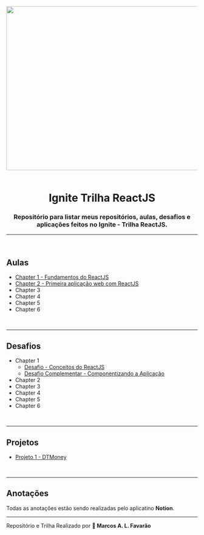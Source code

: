 <div align='center'>
  <img src='https://repository-images.githubusercontent.com/344824358/0ff8ac80-8026-11eb-8ed1-e8b77764fbcd' width="1024" height="432">
</div>

<br>

<h1 align='center'> Ignite Trilha ReactJS</h1>

<h3 align='center'> Repositório para listar meus repositórios, aulas, desafios e aplicações feitos no <strong>Ignite - Trilha ReactJS</strong>. </h3>

---

<br>

<h2>Aulas</h2>

- [Chapter 1 - Fundamentos do ReactJS](https://github.com/MarcosFavarao/chapter1-reactjs.git)
- [Chapter 2 - Primeira aplicação web com ReactJS](https://github.com/MarcosFavarao/dt-money.git)
- Chapter 3
- Chapter 4
- Chapter 5
- Chapter 6

<br>

---

<h2>Desafios</h2>

- Chapter 1
  - [Desafio - Conceitos do ReactJS](https://github.com/MarcosFavarao/desafio-conceitos-do-reactjs.git)
  - [Desafio Complementar - Componentizando a Aplicação](https://github.com/MarcosFavarao/desafio-componentizando-a-aplicacao.git)
- Chapter 2
- Chapter 3
- Chapter 4
- Chapter 5
- Chapter 6





<br>

---

<h2>Projetos</h2>
  
  - [Projeto 1 - DTMoney](https://github.com/MarcosFavarao/dt-money.git)

<br>

---

<h2>Anotações</h2>
Todas as anotações estão sendo realizadas pelo aplicatino <strong>Notion</strong>.

<br>

---

Repositório e Trilha Realizado por <strong>🚀 Marcos A. L. Favarão</strong> 